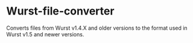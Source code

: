 # Wurst-file-converter
Converts files from Wurst v1.4.X and older versions to the format used in Wurst v1.5 and newer versions.
